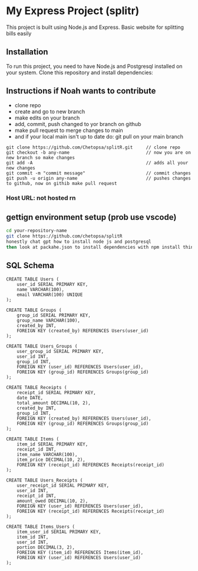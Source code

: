 # My Express Project (splitr)

This project is built using Node.js and Express. Basic website for splitting bills easily

## Installation

To run this project, you need to have Node.js and Postgresql installed on your system. Clone this repository and install dependencies:

## Instructions if Noah wants to contribute
<ul>
    <li> clone repo </li>
    <li> create and go to new branch </li>
    <li> make edits on your branch </li>
    <li> add, commit, push changed to yor branch on github </li>
    <li> make pull request to merge changes to main </li>
    <li> and if your local main isn't up to date do: git pull on your main branch </li>
</ul>

```
git clone https://github.com/Chetopsa/splitR.git     // clone repo
git checkout -b any-name                             // now you are on new branch so make changes
git add -A                                           // adds all your new changes
git commit -m "commit message"                       // commit changes
git push -u origin any-name                          // pushes changes to github, now on githib make pull request
```
### Host URL: not hosted rn

## gettign environment setup (prob use vscode)
```bash
cd your-repository-name
git clone https://github.com/chetopsa/splitR
honestly chat gpt how to install node js and postgresql
then look at packahe.json to install dependencies with npm install thing --save
```
## SQL Schema 
```
CREATE TABLE Users (
    user_id SERIAL PRIMARY KEY,
    name VARCHAR(100),
    email VARCHAR(100) UNIQUE
);

CREATE TABLE Groups (
    group_id SERIAL PRIMARY KEY,
    group_name VARCHAR(100),
    created_by INT,
    FOREIGN KEY (created_by) REFERENCES Users(user_id)
);

CREATE TABLE Users_Groups (
    user_group_id SERIAL PRIMARY KEY,
    user_id INT,
    group_id INT,
    FOREIGN KEY (user_id) REFERENCES Users(user_id),
    FOREIGN KEY (group_id) REFERENCES Groups(group_id)
);

CREATE TABLE Receipts (
    receipt_id SERIAL PRIMARY KEY,
    date DATE,
    total_amount DECIMAL(10, 2),
    created_by INT,
    group_id INT,
    FOREIGN KEY (created_by) REFERENCES Users(user_id),
    FOREIGN KEY (group_id) REFERENCES Groups(group_id)
);

CREATE TABLE Items (
    item_id SERIAL PRIMARY KEY,
    receipt_id INT,
    item_name VARCHAR(100),
    item_price DECIMAL(10, 2),
    FOREIGN KEY (receipt_id) REFERENCES Receipts(receipt_id)
);

CREATE TABLE Users_Receipts (
    user_receipt_id SERIAL PRIMARY KEY,
    user_id INT,
    receipt_id INT,
    amount_owed DECIMAL(10, 2),
    FOREIGN KEY (user_id) REFERENCES Users(user_id),
    FOREIGN KEY (receipt_id) REFERENCES Receipts(receipt_id)
);

CREATE TABLE Items_Users (
    item_user_id SERIAL PRIMARY KEY,
    item_id INT,
    user_id INT,
    portion DECIMAL(3, 2),
    FOREIGN KEY (item_id) REFERENCES Items(item_id),
    FOREIGN KEY (user_id) REFERENCES Users(user_id)
);
```
